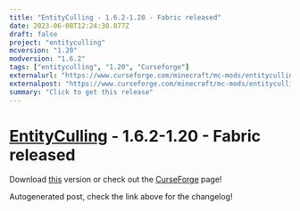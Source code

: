 ```yaml
---
title: "EntityCulling - 1.6.2-1.20 - Fabric released"
date: 2023-06-08T12:24:30.877Z
draft: false
project: "entityculling"
mcversion: "1.20"
modversion: "1.6.2"
tags: ["entityculling", "1.20", "Curseforge"]
externalurl: "https://www.curseforge.com/minecraft/mc-mods/entityculling/files/4573623"
externalpost: "https://www.curseforge.com/minecraft/mc-mods/entityculling/files/4573623"
summary: "Click to get this release"
---
```

# [EntityCulling](/project/entityculling) - 1.6.2-1.20 - Fabric released
Download [this](https://www.curseforge.com/minecraft/mc-mods/entityculling/files/4573623) version or check out the [CurseForge](https://www.curseforge.com/minecraft/mc-mods/entityculling) page!

Autogenerated post, check the link above for the changelog!
